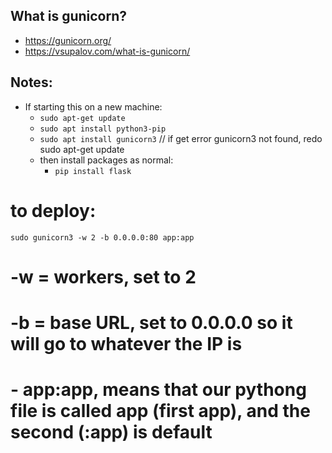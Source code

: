 ## What is gunicorn? 
- https://gunicorn.org/
- https://vsupalov.com/what-is-gunicorn/ 

## Notes: 
- If starting this on a new machine: 
    - `sudo apt-get update`
    - `sudo apt install python3-pip`
    - `sudo apt install gunicorn3` // if get error gunicorn3 not found, redo sudo apt-get update
    - then install packages as normal: 
        - `pip install flask` 

# to deploy: 
`sudo gunicorn3 -w 2 -b 0.0.0.0:80 app:app`  
# -w = workers, set to 2 
# -b = base URL, set to 0.0.0.0 so it will go to whatever the IP is
# - app:app, means that our pythong file is called app (first app), and the second (:app) is default 
